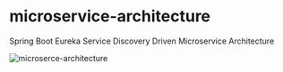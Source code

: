 # microservice-architecture
Spring Boot Eureka Service Discovery Driven Microservice Architecture 




![microserce-architecture](https://user-images.githubusercontent.com/25055579/182742302-fbc20cd4-e673-48c3-a83a-2702d367d773.png)
